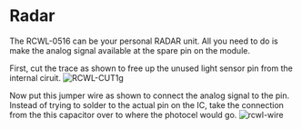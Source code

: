 # Radar
The RCWL-0516 can be your personal RADAR unit.  All you need to do is make the analog signal available at the spare pin on the module.

First, cut the trace as shown to free up the unused light sensor pin from the internal ciruit.
![RCWL-CUT1g](https://user-images.githubusercontent.com/46026730/134348202-5f63811a-001e-4fd4-8f2f-c62767aedc71.jpg)


Now put this jumper wire as shown to connect the analog signal to the pin.  Instead of trying to solder to the actual pin on the IC, take the connection from the this capacitor over to where the photocel would go.
![rcwl-wire](https://user-images.githubusercontent.com/46026730/134348589-8e730ba4-b78c-4d09-a5af-54286767bf25.jpg)
